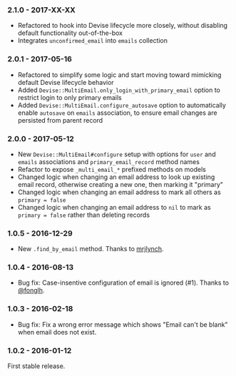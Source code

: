 ### 2.1.0 - 2017-XX-XX

* Refactored to hook into Devise lifecycle more closely, without disabling default functionality out-of-the-box
* Integrates `unconfirmed_email` into `emails` collection

### 2.0.1 - 2017-05-16

* Refactored to simplify some logic and start moving toward mimicking default Devise lifecycle behavior
* Added `Devise::MultiEmail.only_login_with_primary_email` option to restrict login to only primary emails
* Added `Devise::MultiEmail.configure_autosave` option to automatically enable `autosave` on `emails` association, to ensure email changes are persisted from parent record

### 2.0.0 - 2017-05-12

* New `Devise::MultiEmail#configure` setup with options for `user` and `emails` associations and `primary_email_record` method names
* Refactor to expose `_multi_email_*` prefixed methods on models
* Changed logic when changing an email address to look up existing email record, otherwise creating a new one, then marking it "primary"
* Changed logic when changing an email address to mark all others as `primary = false`
* Changed logic when changing an email address to `nil` to mark as `primary = false` rather than deleting records

### 1.0.5 - 2016-12-29

* New `.find_by_email` method. Thanks to [mrjlynch](https://github.com/mrjlynch).

### 1.0.4 - 2016-08-13

* Bug fix: Case-insentive configuration of email is ignored (#1). Thanks to [@fonglh](https://github.com/fonglh).

### 1.0.3 - 2016-02-18

* Bug fix: Fix a wrong error message which shows "Email can't be blank" when email does not exist.

### 1.0.2 - 2016-01-12

First stable release.
